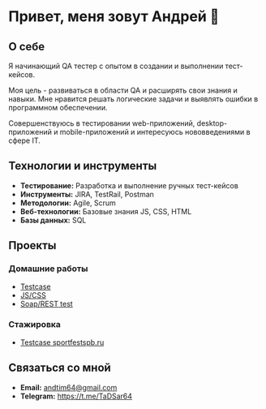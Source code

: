 # Привет, меня зовут Андрей 👋

## О себе
Я начинающий QA тестер с опытом в создании и выполнении тест-кейсов.

Моя цель - развиваться в области QA и расширять свои знания и навыки.
Мне нравится решать логические задачи и выявлять ошибки в программном обеспечении.

Совершенствуюсь в тестировании web-приложений, desktop-приложений и mobile-приложений и интересуюсь нововведениями в сфере IT.

## Технологии и инструменты
- **Тестирование:** Разработка и выполнение ручных тест-кейсов
- **Инструменты:** JIRA, TestRail, Postman
- **Методологии:** Agile, Scrum
- **Веб-технологии:** Базовые знания JS, CSS, HTML
- **Базы данных:** SQL

## Проекты

### Домашние работы
- [Testcase](https://github.com/TaD64/homework/tree/main/Testcase)
- [JS/CSS](https://docs.google.com/spreadsheets/d/1kj8RxRNSRKpE23Q-IhKrVx9qbngwLODM9hko9pJSYqE/edit#gid=754384195)
- [Soap/REST test](https://docs.google.com/spreadsheets/d/10w0qNzHos9lcY153fqLINHKbhzFMo2ABpLtsq9yFhyI/edit#gid=1602751390)
### Стажировка
- [Testcase sportfestspb.ru](https://docs.google.com/spreadsheets/d/1kozX3stGUk-tqic4YYLEi3uoeAe7bJGfcCKz--q_YT4/edit#gid=1375298421)

## Связаться со мной
- **Email:** andtim64@gmail.com
- **Telegram:** https://t.me/TaDSar64
